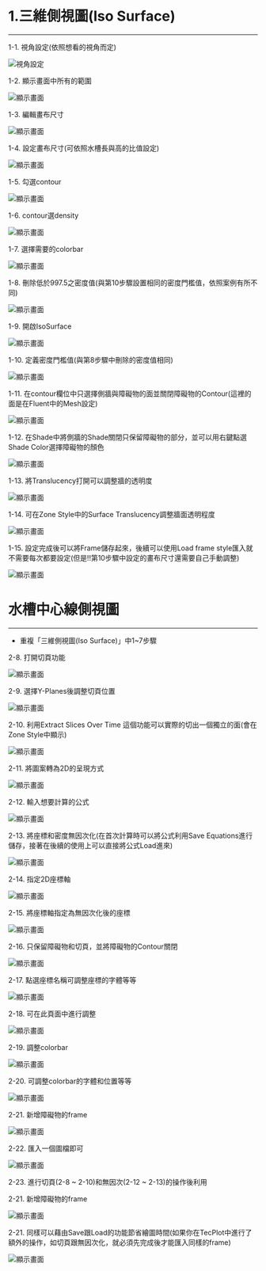 # 1.三維側視圖(Iso Surface)
---
1-1. 視角設定(依照想看的視角而定)

![視角設定](/docs/images/1.將視角設定為XZ方向.png)

1-2. 顯示畫面中所有的範圍

![顯示畫面](/docs/images/2.顯示畫面中所有的範圍.png)

1-3. 編輯畫布尺寸

![顯示畫面](/docs/images/9.編輯畫布尺寸.png)

1-4. 設定畫布尺寸(可依照水槽長與高的比值設定)

![顯示畫面](/docs/images/10.設定畫布尺寸(可依照水槽長與高的比值設定).png)

1-5. 勾選contour

![顯示畫面](/docs/images/3.勾選contour.png)

1-6. contour選density

![顯示畫面](/docs/images/4.contour選density.png)

1-7. 選擇需要的colorbar

![顯示畫面](/docs/images/5.選擇需要的colorBar.png)

1-8. 刪除低於997.5之密度值(與第10步驟設置相同的密度門檻值，依照案例有所不同)

![顯示畫面](/docs/images/6.刪除低於997.5之密度值.png)

1-9. 開啟IsoSurface

![顯示畫面](/docs/images/7.開啟IsoSurface.png)

1-10. 定義密度門檻值(與第8步驟中刪除的密度值相同)

![顯示畫面](/docs/images/8.定義密度門檻值(需與4相同).png)

1-11. 在contour欄位中只選擇側牆與障礙物的面並關閉障礙物的Contour(這裡的面是在Fluent中的Mesh設定)

![顯示畫面](/docs/images/11.在contour欄位中只選擇側牆與障礙物的面並關閉障礙物的Contour(這裡的面是在Fluent中的Mesh設定).png)

1-12. 在Shade中將側牆的Shade關閉只保留障礙物的部分，並可以用右鍵點選Shade Color選擇障礙物的顏色

![顯示畫面](/docs/images/12.png)

1-13. 將Translucency打開可以調整牆的透明度

![顯示畫面](/docs/images/13.將Translucency打開可以調整牆的透明度.png)

1-14. 可在Zone Style中的Surface Translucency調整牆面透明程度

![顯示畫面](/docs/images/14.可在Zone-Style中的Surface-Translucency調整牆面透明程度.png)

1-15. 設定完成後可以將Frame儲存起來，後續可以使用Load frame style匯入就不需要每次都要設定(但是!!第10步驟中設定的畫布尺寸還需要自己手動調整)

![顯示畫面](/docs/images/15.png)

# 水槽中心線側視圖
---
- 重複「三維側視圖(Iso Surface)」中1~7步驟

2-8. 打開切頁功能

![顯示畫面](/docs/images/2-6.打開切頁功能.png)

2-9. 選擇Y-Planes後調整切頁位置

![顯示畫面](/docs/images/2-7.選擇Y-Planes後調整切頁位置.png)

2-10. 利用Extract Slices Over Time 這個功能可以實際的切出一個獨立的面(會在Zone Style中顯示)

![顯示畫面](/docs/images/2-8.png)

2-11. 將圖案轉為2D的呈現方式

![顯示畫面](/docs/images/2-9.將圖案轉為2D的呈現方式.png)

2-12. 輸入想要計算的公式

![顯示畫面](/docs/images/2-10.輸入想要計算的公式.png)

2-13. 將座標和密度無因次化(在首次計算時可以將公式利用Save Equations進行儲存，接著在後續的使用上可以直接將公式Load進來)

![顯示畫面](/docs/images/2-11.png)

2-14. 指定2D座標軸

![顯示畫面](/docs/images/2-12.指定2D座標軸.png)

2-15. 將座標軸指定為無因次化後的座標

![顯示畫面](/docs/images/2-13.將座標軸指定為無因次化後的座標.png)

2-16. 只保留障礙物和切頁，並將障礙物的Contour關閉

![顯示畫面](/docs/images/2-14.只保留障礙物和切頁並將障礙物的Contour關閉.png)

2-17. 點選座標名稱可調整座標的字體等等

![顯示畫面](/docs/images/2-15.點選座標軸可調整座標的字體等等.png)

2-18. 可在此頁面中進行調整

![顯示畫面](/docs/images/2-16.可在此頁面中進行調整.png)

2-19. 調整colorbar

![顯示畫面](/docs/images/2-16-1.調整colorbar.png)

2-20. 可調整colorbar的字體和位置等等

![顯示畫面](/docs/images/2-16-2.可調整colorbar的字體和位置等等.png)

2-21. 新增障礙物的frame

![顯示畫面](/docs/images/2-18.新增障礙物的frame.png)

2-22. 匯入一個圖檔即可

![顯示畫面](/docs/images/2-20.匯入一個圖檔即可.png)

2-23. 進行切頁(2-8 ~ 2-10)和無因次(2-12 ~ 2-13)的操作後利用

2-21. 新增障礙物的frame

![顯示畫面](/docs/images/2-18.新增障礙物的frame.png)

2-21. 同樣可以藉由Save跟Load的功能節省繪圖時間(如果你在TecPlot中進行了額外的操作，如切頁跟無因次化，就必須先完成後才能匯入同樣的frame)

![顯示畫面](/docs/images/2-17.png)
